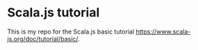 # Scala.js tutorial

This is my repo for the Scala.js basic tutorial https://www.scala-js.org/doc/tutorial/basic/.
